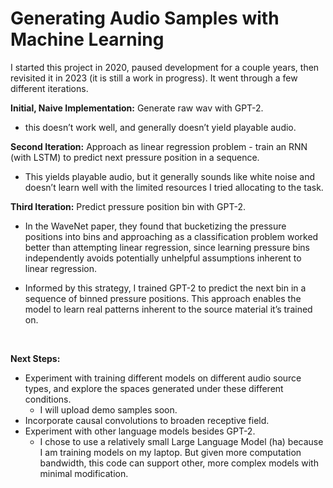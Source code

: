 # Generating Audio Samples with Machine Learning
 
I started this project in 2020, paused development for a couple years, then revisited it in 2023 (it is still a work in progress). It went through a few different iterations. <br>

**Initial, Naive Implementation:** Generate raw wav with GPT-2.<br>

  - this doesn’t work well, and generally doesn’t yield playable audio.

**Second Iteration:** Approach as linear regression problem - train an RNN (with LSTM) to predict next pressure position in a sequence.<br>
	
   - This yields playable audio, but it generally sounds like white noise and doesn’t learn well with the limited resources I tried allocating to the task.


**Third Iteration:** Predict pressure position bin with GPT-2.<br>

  - In the WaveNet paper, they found that bucketizing the pressure positions into bins and approaching as a classification problem worked better than attempting linear regression, since learning pressure bins independently avoids potentially unhelpful assumptions inherent to linear regression.

  - Informed by this strategy, I trained GPT-2 to predict the next bin in a sequence of binned pressure positions. This approach enables the model to learn real patterns inherent to the source material it’s trained on.

<br>

**Next Steps:** <br>
  - Experiment with training different models on different audio source types, and explore the spaces generated under these different conditions.
    - I will upload demo samples soon.
  - Incorporate causal convolutions to broaden receptive field.
  - Experiment with other language models besides GPT-2.
    - I chose to use a relatively small Large Language Model (ha) because I am training models on my laptop. But given more computation bandwidth, this code can support other, more complex models with minimal modification.

